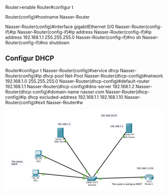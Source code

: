 

Router>enable
Router#configur t

Router(config)#hostname Nasser-Router

Nasser-Router(config)#interface gigabitEthernet 0/0
Nasser-Router(config-if)#ip
Nasser-Router(config-if)#ip address
Nasser-Router(config-if)#ip address 192.168.1.1 255.255.255.0
Nasser-Router(config-if)#no sh
Nasser-Router(config-if)#no shutdown 

## Configur DHCP
Router#configur t
Nasser-Router(config)#service dhcp
Nasser-Router(config)#ip dhcp pool Net-Pool
Nasser-Router(dhcp-config)#network 192.168.1.0 255.255.255.0
Nasser-Router(dhcp-config)#default-router 192.168.1.1
Nasser-Router(dhcp-config)#dns-server 192.168.1.2
Nasser-Router(dhcp-config)#domain-name nasser.com
Nasser-Router(dhcp-config)#ip dhcp excluded-address 192.168.1.1 192.168.1.10
Nasser-Router(config)#exit
Nasser-Router#w 


![](images/Dhcp_Router.png)
